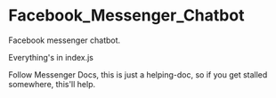 # Facebook_Messenger_Chatbot
Facebook messenger chatbot.

Everything's in index.js

Follow Messenger Docs, this is just a helping-doc, so if you get stalled somewhere, this'll help.
